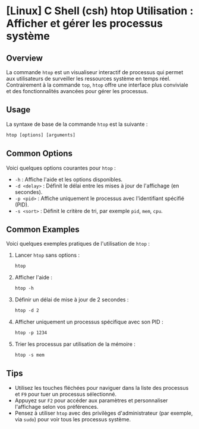 # [Linux] C Shell (csh) htop Utilisation : Afficher et gérer les processus système

## Overview
La commande `htop` est un visualiseur interactif de processus qui permet aux utilisateurs de surveiller les ressources système en temps réel. Contrairement à la commande `top`, `htop` offre une interface plus conviviale et des fonctionnalités avancées pour gérer les processus.

## Usage
La syntaxe de base de la commande `htop` est la suivante :

```csh
htop [options] [arguments]
```

## Common Options
Voici quelques options courantes pour `htop` :

- `-h` : Affiche l'aide et les options disponibles.
- `-d <delay>` : Définit le délai entre les mises à jour de l'affichage (en secondes).
- `-p <pid>` : Affiche uniquement le processus avec l'identifiant spécifié (PID).
- `-s <sort>` : Définit le critère de tri, par exemple `pid`, `mem`, `cpu`.

## Common Examples
Voici quelques exemples pratiques de l'utilisation de `htop` :

1. Lancer `htop` sans options :
   ```csh
   htop
   ```

2. Afficher l'aide :
   ```csh
   htop -h
   ```

3. Définir un délai de mise à jour de 2 secondes :
   ```csh
   htop -d 2
   ```

4. Afficher uniquement un processus spécifique avec son PID :
   ```csh
   htop -p 1234
   ```

5. Trier les processus par utilisation de la mémoire :
   ```csh
   htop -s mem
   ```

## Tips
- Utilisez les touches fléchées pour naviguer dans la liste des processus et `F9` pour tuer un processus sélectionné.
- Appuyez sur `F2` pour accéder aux paramètres et personnaliser l'affichage selon vos préférences.
- Pensez à utiliser `htop` avec des privilèges d'administrateur (par exemple, via `sudo`) pour voir tous les processus système.